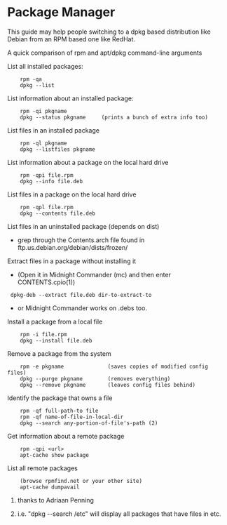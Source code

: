 # Package Manager

This guide may help people switching to a dpkg based distribution like Debian from an RPM based one like RedHat.

A quick comparison of rpm and apt/dpkg command-line arguments

List all installed packages:
```
    rpm -qa
    dpkg --list
```
List information about an installed package:
```
    rpm -qi pkgname
    dpkg --status pkgname     (prints a bunch of extra info too)
```
List files in an installed package
```
    rpm -ql pkgname
    dpkg --listfiles pkgname
```
List information about a package on the local hard drive
```
    rpm -qpi file.rpm
    dpkg --info file.deb
```
List files in a package on the local hard drive
```
    rpm -qpl file.rpm
    dpkg --contents file.deb
```
List files in an uninstalled package (depends on dist)

* grep through the Contents.arch file found in ftp.us.debian.org/debian/dists/frozen/

Extract files in a package without installing it

* (Open it in Midnight Commander (mc) and then enter CONTENTS.cpio(1))
```
 dpkg-deb --extract file.deb dir-to-extract-to
```

* or Midnight Commander works on .debs too.

Install a package from a local file
```
    rpm -i file.rpm
    dpkg --install file.deb
```
Remove a package from the system
```
    rpm -e pkgname              (saves copies of modified config files)
    dpkg --purge pkgname        (removes everything)
    dpkg --remove pkgname       (leaves config files behind)
```
Identify the package that owns a file
```
    rpm -qf full-path-to file
    rpm -qf name-of-file-in-local-dir
    dpkg --search any-portion-of-file's-path (2)
```
Get information about a remote package
```
    rpm -qpi <url>
    apt-cache show package
```

List all remote packages
```
    (browse rpmfind.net or your other site)
    apt-cache dumpavail
```

1. thanks to Adriaan Penning

2. i.e. "dpkg --search /etc" will display all packages that have files in etc.